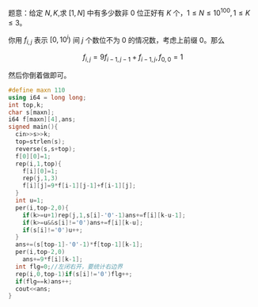 题意：给定 $N,K$,求 $[1,N]$ 中有多少数非 $0$ 位正好有 $K$ 个，$1\le N\le10^{100},1\le K\le3$。

你用 $f_{i,j}$ 表示 $[0,10^i)$ 间 $j$ 个数位不为 $0$ 的情况数，考虑上前缀 $0$。那么

$$f_{i,j}=9f_{i-1,j-1}+f_{i-1,j},f_{0,0}=1$$

然后你倒着做即可。

```cpp
#define maxn 110
using i64 = long long;
int top,k;
char s[maxn];
i64 f[maxn][4],ans;
signed main(){
  cin>>s>>k;
  top=strlen(s);
  reverse(s,s+top);
  f[0][0]=1;
  rep(i,1,top){
    f[i][0]=1;
    rep(j,1,3)
    f[i][j]=9*f[i-1][j-1]+f[i-1][j];
  }
  int u=1;
  per(i,top-2,0){
    if(k>=u+1)rep(j,1,s[i]-'0'-1)ans+=f[i][k-u-1];
    if(k>=u&&s[i]!='0')ans+=f[i][k-u];
    if(s[i]!='0')u++;
  }
  ans+=(s[top-1]-'0'-1)*f[top-1][k-1];
  per(i,top-2,0)
    ans+=9*f[i][k-1];
  int flg=0;//左闭右开，要统计右边界 
  rep(i,0,top-1)if(s[i]!='0')flg++;
  if(flg==k)ans++;
  cout<<ans;
}
```
